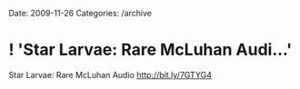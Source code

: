 Date: 2009-11-26
Categories: /archive

# ! 'Star Larvae: Rare McLuhan Audi...'

Star Larvae: Rare McLuhan Audio <a href="http://bit.ly/7GTYG4" rel="nofollow">http://bit.ly/7GTYG4</a>
